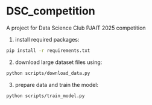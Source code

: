 # DSC_competition
A project for Data Science Club PJAIT 2025 competition


1. install required packages:
```bash
pip install -r requirements.txt
```

2. download large dataset files using:

```bash
python scripts/download_data.py
```

3. prepare data and train the model:

```bash
python scripts/train_model.py
```
